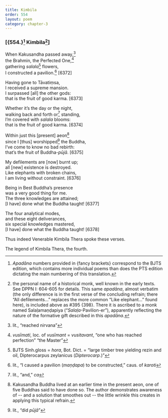 ```yaml
---
title: Kimbila
order: 554
layout: poem
category: chapter-3
---
```


### \[{554.}[^1] Kimbila[^2]\]

When Kakusandha passed away,[^3]  
the Brahmin, the Perfected One,[^4]  
gathering *salala*[^5] flowers,  
I constructed a pavilion.[^6] \[6372\]

Having gone to Tāvatiṃsa,  
I received a supreme mansion.  
I surpassed \[all\] the other gods:  
that is the fruit of good karma. \[6373\]

Whether it’s the day or the night,  
walking back and forth or[^7] standing,  
I’m covered with *salala* blooms:  
that is the fruit of good karma. \[6374\]

Within just this \[present\] aeon[^8]  
since I \[thus\] worshipped[^9] the Buddha,  
I’ve come to know no bad rebirth:  
that’s the fruit of Buddha-*pūjā*. \[6375\]

My defilements are \[now\] burnt up;  
all \[new\] existence is destroyed.  
Like elephants with broken chains,  
I am living without constraint. \[6376\]

Being in Best Buddha’s presence  
was a very good thing for me.  
The three knowledges are attained;  
\[I have\] done what the Buddha taught! \[6377\]

The four analytical modes,  
and these eight deliverances,  
six special knowledges mastered,  
\[I have\] done what the Buddha taught! \[6378\]

Thus indeed Venerable Kimbila Thera spoke these verses.

The legend of Kimbila Thera, the fourth.

[^1]: *Apadāna* numbers provided in {fancy brackets} correspond to the BJTS edition, which contains more individual poems than does the PTS edition dictating the main numbering of this translation.

[^2]: the personal name of a historical monk, well known in the early texts. See DPPN I: 604-605 for details. This same *apadāna*, almost verbatim (the only difference is in the first verse of the concluding refrain; there “All defilements…” replaces the more common “Like elephant…” found here), is included above as \#395 {398}. There it is ascribed to a monk named Salaḷamaṇḍapiya (“*Salaḷa*-Pavilion-er”), apparently reflecting the nature of the formative gift described in this *apadāna*.

[^3]: lit., “reached nirvana”

[^4]: *vusīmati*, loc. of *vusīmant* = *vusitavant*, “one who has reached perfection” “the Master”

[^5]: BJTS Sinh.gloss = *hora*, Bot. Dict. = “large timber tree yielding rezin and oil, Dipterocarpus zeylanicus (*Dipterocarp*.)”

[^6]: lit., “I caused a pavilion (*maṇḍapa*) to be constructed,” caus. of *karoti*

[^7]: lit., “and,” *ca*

[^8]: Kakusandha Buddha lived at an earlier time in the present aeon, one of five Buddhas said to have done so. The author demonstrates awareness of -- and a solution that smoothes out -- the little wrinkle this creates in applying this typical refrain.

[^9]: lit., “did *pūjā*”
